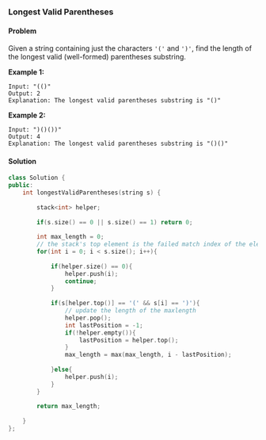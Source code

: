 ###  Longest Valid Parentheses

#### Problem

Given a string containing just the characters `'('` and `')'`, find the length of the longest valid (well-formed) parentheses substring.

**Example 1:**

```
Input: "(()"
Output: 2
Explanation: The longest valid parentheses substring is "()"
```

**Example 2:**

```
Input: ")()())"
Output: 4
Explanation: The longest valid parentheses substring is "()()"
```

#### Solution

```c++
class Solution {
public:
    int longestValidParentheses(string s) {
        
        stack<int> helper;
        
        if(s.size() == 0 || s.size() == 1) return 0;
              
        int max_length = 0;
        // the stack's top element is the failed match index of the element
        for(int i = 0; i < s.size(); i++){
            
            if(helper.size() == 0){
                helper.push(i);
                continue;
            }
            
            if(s[helper.top()] == '(' && s[i] == ')'){
                // update the length of the maxlength
                helper.pop();
                int lastPosition = -1;
                if(!helper.empty()){
                    lastPosition = helper.top();
                }
                max_length = max(max_length, i - lastPosition);
                
            }else{
                helper.push(i);    
            }    
        }
        
        return max_length;
             
    }
};
```

